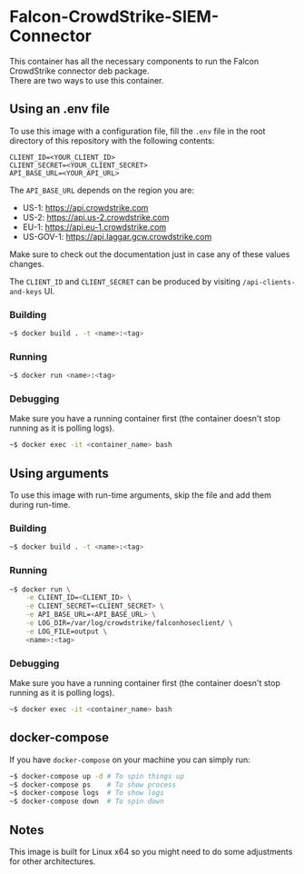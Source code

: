 # Falcon-CrowdStrike-SIEM-Connector

This container has all the necessary components to run the Falcon CrowdStrike connector deb package. \
There are two ways to use this container.

## Using an .env file
To use this image with a configuration file, fill the `.env` file in the root directory of this repository with the following contents:

```
CLIENT_ID=<YOUR_CLIENT_ID>
CLIENT_SECRET=<YOUR_CLIENT_SECRET>
API_BASE_URL=<YOUR_API_URL>
```

The `API_BASE_URL` depends on the region you are:
- US-1: https://api.crowdstrike.com
- US-2: https://api.us-2.crowdstrike.com
- EU-1: https://api.eu-1.crowdstrike.com
- US-GOV-1: https://api.laggar.gcw.crowdstrike.com

Make sure to check out the documentation just in case any of these values changes.

The `CLIENT_ID` and `CLIENT_SECRET` can be produced by visiting `/api-clients-and-keys` UI.

### Building

```bash
~$ docker build . -t <name>:<tag>
```

### Running

```bash
~$ docker run <name>:<tag>
```

### Debugging

Make sure you have a running container first (the container doesn't stop running as it is polling logs).
```bash
~$ docker exec -it <container_name> bash
```

## Using arguments
To use this image with run-time arguments, skip the file and add them during run-time.

### Building

```bash
~$ docker build . -t <name>:<tag>
```

### Running

```bash
~$ docker run \
	-e CLIENT_ID=<CLIENT_ID> \
	-e CLIENT_SECRET=<CLIENT_SECRET> \
	-e API_BASE_URL=<API_BASE_URL> \
	-e LOG_DIR=/var/log/crowdstrike/falconhoseclient/ \
	-e LOG_FILE=output \
	<name>:<tag>
```

### Debugging

Make sure you have a running container first (the container doesn't stop running as it is polling logs).
```bash
~$ docker exec -it <container_name> bash
```

## docker-compose

If you have `docker-compose` on your machine you can simply run:

```bash
~$ docker-compose up -d # To spin things up
~$ docker-compose ps    # To show process
~$ docker-compose logs  # To show logs
~$ docker-compose down  # To spin down
```

## Notes

This image is built for Linux x64 so you might need to do some adjustments for other architectures.

